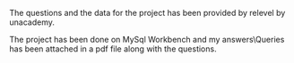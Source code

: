 The questions and the data for the project has been provided by relevel by unacademy.

The project has been done on MySql Workbench and my answers\Queries has been attached in a pdf file along with the questions.
